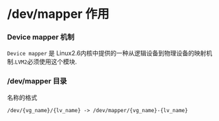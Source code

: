 # /dev/mapper 作用

### Device mapper 机制

`Device mapper` 是 Linux2.6内核中提供的一种从逻辑设备到物理设备的映射机制.`LVM2`必须使用这个模块.

### /dev/mapper 目录

名称的格式

`/dev/{vg_name}/{lv_name} -> /dev/mapper/{vg_name}-{lv_name}`